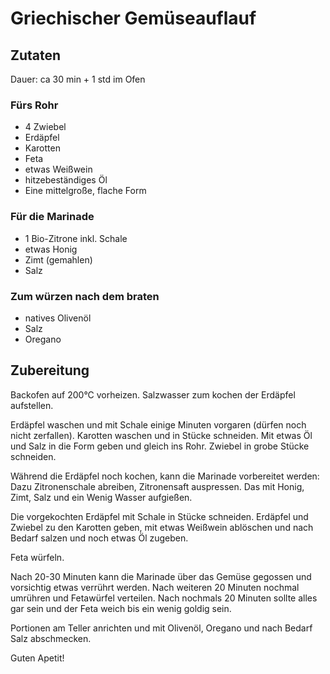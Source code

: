 # Griechischer Gemüseauflauf

## Zutaten

Dauer: ca 30 min + 1 std im Ofen

### Fürs Rohr

- 4 Zwiebel
- Erdäpfel
- Karotten
- Feta
- etwas Weißwein
- hitzebeständiges Öl
- Eine mittelgroße, flache Form

### Für die Marinade

- 1 Bio-Zitrone inkl. Schale
- etwas Honig
- Zimt (gemahlen)
- Salz

### Zum würzen nach dem braten

- natives Olivenöl
- Salz
- Oregano

## Zubereitung

Backofen auf 200°C vorheizen.
Salzwasser zum kochen der Erdäpfel aufstellen.

Erdäpfel waschen und mit Schale einige Minuten vorgaren (dürfen noch nicht zerfallen).
Karotten waschen und in Stücke schneiden. Mit etwas Öl und Salz in die Form geben und gleich ins Rohr.
Zwiebel in grobe Stücke schneiden.

Während die Erdäpfel noch kochen, kann die Marinade vorbereitet werden:
Dazu Zitronenschale abreiben, Zitronensaft auspressen.
Das mit Honig, Zimt, Salz und ein Wenig Wasser aufgießen.

Die vorgekochten Erdäpfel mit Schale in Stücke schneiden.
Erdäpfel und Zwiebel zu den Karotten geben, mit etwas Weißwein ablöschen und nach Bedarf salzen und noch etwas Öl zugeben.

Feta würfeln.

Nach 20-30 Minuten kann die Marinade über das Gemüse gegossen und vorsichtig etwas verrührt werden.
Nach weiteren 20 Minuten nochmal umrühren und Fetawürfel verteilen.
Nach nochmals 20 Minuten sollte alles gar sein und der Feta weich bis ein wenig goldig sein.

Portionen am Teller anrichten und mit Olivenöl, Oregano und nach Bedarf Salz abschmecken.

Guten Apetit!

